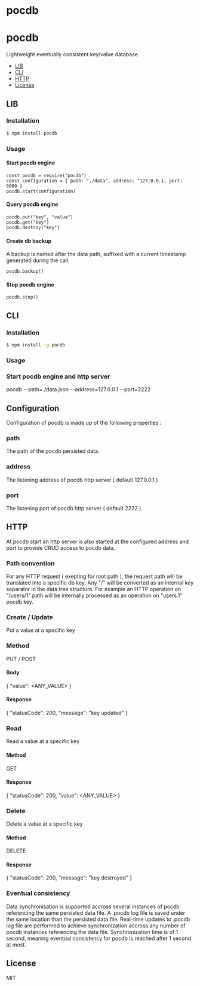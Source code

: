 # pocdb

pocdb
==========

Lightweight eventually consistent key/value database.

<!-- TOC -->

- [LIB](#lib)
- [CLI](#cli)
- [HTTP](#http)
- [License](#license)

<!-- /TOC -->
## LIB

### Installation
```sh
$ npm install pocdb
```

### Usage 

#### Start pocdb engine
```
const pocdb = require("pocdb")
const configuration = { path: "./data", address: "127.0.0.1, port: 8000 }
pocdb.start(configuration)
```

#### Query pocdb engine
```
pocdb.put("key", "value")
pocdb.get("key")
pocdb.destroy("key")
```

#### Create db backup
A backup is named after the data path, suffixed with a current timestamp generated during the call.

```
pocdb.backup()
```

#### Stop pocdb engine
```
pocdb.stop()
```

## CLI 

### Installation
```sh
$ npm install -g pocdb
```

### Usage

### Start pocdb engine and http server
pocdb --path=./data.json --address=127.0.0.1 --port=2222

## Configuration
Configuration of pocdb is made up of the following properties :

### path
The path of the pocdb persisted data.

### address
The listening address of pocdb http server ( default 127.0.0.1 )

### port
The listening port of pocdb http server ( default 2222 )

## HTTP
At pocdb start an http server is also started at the configured address and port to provide CRUD access to pocdb data. 

### Path convention
For any HTTP request ( exepting for root path ), the request path will be translated into a specific db key. 
Any "/" will be converted as an internal key separator in the data tree structure.
For example an HTTP operation on "/users/1" path will be internally processed as an operation on "users.1" pocdb key.

### Create / Update 
Put a value at a specific key

### Method
PUT / POST

#### Body
{
    "value": <ANY_VALUE>
}

#### Response
{
    "statusCode": 200,
    "message": "key updated"
}

### Read 
Read a value at a specific key

#### Method
GET

#### Response
{
    "statusCode": 200,
    "value": <ANY_VALUE>
}

### Delete
Delete a value at a specific key

#### Method
DELETE

#### Response
{
    "statusCode": 200,
    "message": "key destroyed"
}

### Eventual consistency
Data synchronisation is supported accross several instances of pocdb referencing the same persisted data file. 
A .pocdb log file is saved under the same location than the persisted data file. 
Real-time updates to .pocdb log file are performed to achieve synchronization accross any number of pocdb instances referencing the data file. 
Synchronization time is of 1 second, meaning eventual consistency for pocdb is reached after 1 second at most.

## License

MIT

[npm-url]: https://www.npmjs.com/package/pocdb